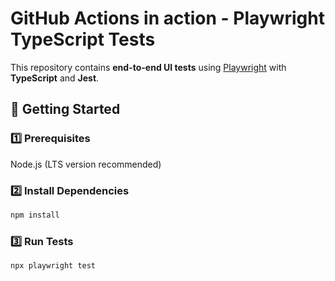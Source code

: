 # GitHub Actions in action - Playwright TypeScript Tests

This repository contains **end-to-end UI tests** using [Playwright](https://playwright.dev/) with **TypeScript** and **Jest**.

## 🚀 Getting Started

### 1️⃣ Prerequisites

Node.js (LTS version recommended)

### 2️⃣ Install Dependencies

```sh
npm install
```

### 3️⃣ Run Tests

```sh
npx playwright test
```

